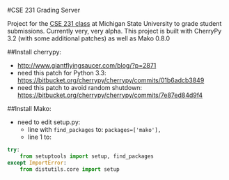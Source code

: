 #CSE 231 Grading Server

Project for the [CSE 231 class](http://www.cse.msu.edu/~cse231) at Michigan State University to grade student 
submissions.  Currently very, very alpha.  This project is built with CherryPy 3.2 (with some additional patches)
as well as Mako 0.8.0


##Install cherrypy:
 * http://www.giantflyingsaucer.com/blog/?p=2871
 * need this patch for Python 3.3: https://bitbucket.org/cherrypy/cherrypy/commits/01b6adcb3849
 * need this patch to avoid random shutdown: https://bitbucket.org/cherrypy/cherrypy/commits/7e87ed84d9f4

##Install Mako:
  * need to edit setup.py:
    - line with `find_packages` to:
        `packages=['mako'],`
    - line 1 to:

```python
try:
    from setuptools import setup, find_packages
except ImportError:
    from distutils.core import setup
```
